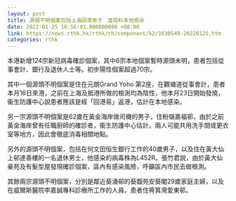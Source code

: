 ```yaml
---
layout: post
title: 源頭不明個案包括上海回港男子　當局料本地感染
date: 2022-01-25 18:56:01.000000000 +08:00
link: https://news.rthk.hk/rthk/ch/component/k2/1630549-20220125.htm
categories: rthk
---
```


本港新增124宗新冠病毒確診個案，其中6宗本地個案暫時源頭未明，患者包括從事會計、銀行及退休人士等。初步陽性個案超過70宗。

其中一個源頭不明個案是住在元朗Grand Yoho 第2座，在觀塘道從事會計，患者本月16日來港，之前在上海及抵港所做的檢測均為陰性，他本月23日開始發燒，衞生防護中心說患者應該是經「回港易」返港，估計在本地感染。

另一宗源頭不明個案是62歲在黃金海岸做司機的男子，住粉嶺嘉福邨，由於之前黃金海岸曾有任職廚師的確診者，衞生防護中心估計，兩人可能共用洗手間或更衣室等地方，因此會徹底消毒相關地點。

另外的源頭不明個案，包括在何文田恒生銀行工作的40歲男子，以及住在黃大仙上邨達善樓的一名退休男士，他感染的病毒株為L452R。張竹君說，由於黃大仙豪苑及有髮型屋發現確診個案，區內有感染風險，呼籲區內市民去做檢測。

其餘兩宗源頭不明個案，分別是鄰近葵涌邨的葵馥苑安葵閣29歲家庭主婦，以及在威爾斯醫院李嘉誠專科診療所工作的人員，患者住筲箕灣愛東邨。
